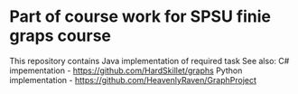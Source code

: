 # Part of course work for SPSU finie graps course

This repository contains Java implementation of required task
See also:
C# impementation - https://github.com/HardSkillet/graphs
Python implementation - https://github.com/HeavenlyRaven/GraphProject
